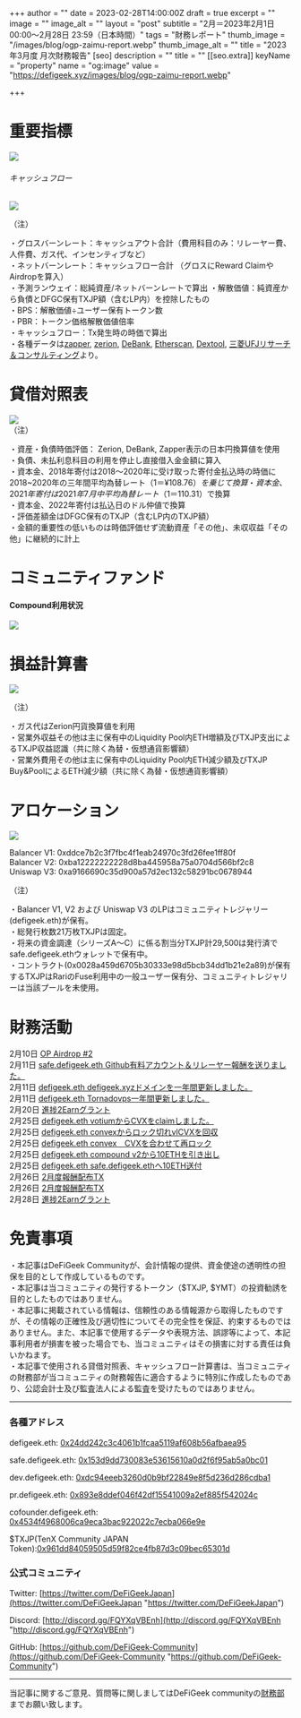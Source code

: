 +++
author = ""
date = 2023-02-28T14:00:00Z
draft = true
excerpt = ""
image = ""
image_alt = ""
layout = "post"
subtitle = "2月＝2023年2月1日 00:00～2月28日 23:59（日本時間）"
tags = "財務レポート"
thumb_image = "/images/blog/ogp-zaimu-report.webp"
thumb_image_alt = ""
title = "2023年3月度 月次財務報告"
[seo]
description = ""
title = ""
[[seo.extra]]
keyName = "property"
name = "og:image"
value = "https://defigeek.xyz/images/blog/ogp-zaimu-report.webp"

+++
# 重要指標

![](/images/blog/23021.PNG)

###### キャッシュフロー

![](/images/blog/23023.PNG)

（注）

・グロスバーンレート：キャッシュアウト合計（費用科目のみ：リレーヤー費、人件費、ガス代、インセンティブなど）  
・ネットバーンレート：キャッシュフロー合計 （グロスにReward ClaimやAirdropを算入）  
・予測ランウェイ：総純資産/ネットバーンレートで算出 ・解散価値：純資産から負債とDFGC保有TXJP額（含むLP内）を控除したもの  
・BPS：解散価値÷ユーザー保有トークン数  
・PBR：トークン価格解散価値倍率  
・キャッシュフロー：Tx発生時の時価で算出  
・各種データは[zapper](https://t.co/lzLYnn8VGj?amp=1), [zerion](https://app.zerion.io/), [DeBank](https://debank.com/), [Etherscan](https://etherscan.io/), [Dextool](https://www.dextools.io/app/ether/pair-explorer/0xa9166690c35d900a57d2ec132c58291bc0678944), [三菱UFJリサーチ＆コンサルティング](http://www.murc-kawasesouba.jp/fx/lastmonth.php)より。

# 

# 貸借対照表

![](/images/blog/23024.PNG)  
（注）

・資産・負債時価評価： Zerion, DeBank, Zapper表示の日本円換算値を使用  
・負債、未払利息科目の利用を停止し直接借入金金額に算入  
・資本金、2018年寄付は2018～2020年に受け取った寄付金払込時の時価に2018\~2020年の三年間平均為替レート（$1＝¥108.76）を乗じて換算  
・資本金、2021年寄付は2021年7月中平均為替レート（$1＝110.31）で換算  
・資本金、2022年寄付は払込日のドル仲値で換算  
・評価差額金はDFGC保有のTXJP（含むLP内のTXJP額）  
・金額的重要性の低いものは時価評価せず流動資産「その他」、未収収益「その他」に継続的に計上

# 

# コミュニティファンド

#### **Compound利用状況**

![](/images/blog/23022.PNG)

# 

# 損益計算書

![](/images/blog/23025.PNG)

（注）

・ガス代はZerion円貨換算値を利用  
・営業外収益その他は主に保有中のLiquidity Pool内ETH増額及びTXJP支出によるTXJP収益認識（共に除く為替・仮想通貨影響額）  
・営業外費用その他は主に保有中のLiquidity Pool内ETH減少額及びTXJP Buy&PoolによるETH減少額（共に除く為替・仮想通貨影響額）

# 

# アロケーション

![](/images/blog/23026.PNG)

Balancer V1: 0xddce7b2c3f7fbc4f1eab24970c3fd26fee1ff80f  
Balancer V2: 0xba12222222228d8ba445958a75a0704d566bf2c8  
Uniswap V3: 0xa9166690c35d900a57d2ec132c58291bc0678944

（注）

・Balancer V1, V2 および Uniswap V3 のLPはコミュニティトレジャリー (defigeek.eth)が保有。  
・総発行枚数21万枚TXJPは固定。  
・将来の資金調達（シリーズA～C）に係る割当分TXJP計29,500は発行済でsafe.defigeek.ethウォレットで保有中。  
・コントラクト(0x0028a459d6705b30333e98d5bcb34dd1b21e2a89)が保有するTXJPはRariのFuse利用中の一般ユーザー保有分、コミュニティトレジャリーは当該プールを未使用。

# 

# 財務活動

2月10日	[OP Airdrop #2](https://optimistic.etherscan.io/tx/0x146020805686a78c53cddac64f6e53865ac64255b5485df0f5803cd6d5cfdc12)  
2月11日	[safe.defigeek.eth  Github有料アカウント＆リレーヤー報酬を送りました。](https://etherscan.io/tx/0x909ac67169eb1acfccd902ee6bf38db8c7ab41857b06726b3c7698955e85b802)  
2月11日	[defigeek.eth  defigeek.xyzドメインを一年間更新しました。](https://etherscan.io/tx/0xa12b2a5992d1d2086414f16113f312d47b512c24e6587cdd0b4dfeeb5476fbac)  
2月11日	[defigeek.eth  Tornadovps一年間更新しました。](https://etherscan.io/tx/0xbc2d868bac3ce9ec591a849d2418ee8c8dd280ec438a44d124ac6ea14b5df709)  
2月20日	[進捗2Earnグラント ](https://polygonscan.com/tx/0xa6f405eb453aa74de6554d8958d6fe2c837480a00462198468ab5a93baa1ba92)  
2月25日	[defigeek.eth  votiumからCVXをclaimしました。](https://etherscan.io/tx/0x0e7357e96577d453d37193e22881af16589af577c1ff046d840b5e274da2ea29)  
2月25日	[defigeek.eth  convexからロック切れvlCVXを回収](https://etherscan.io/tx/0x5bd14574b58bbeb4d5a37e7df12953302a142a0f77b03e06e6caab088c87efee)  
2月25日	[defigeek.eth  convex　CVXを合わせて再ロック](https://etherscan.io/tx/0x706bacba8dc6c365a5f0f75e2e480fbd727eaf2f16153e55ad11bc53fff0bcf2)  
2月25日	[defigeek.eth  compound v2から10ETHを引き出し](https://etherscan.io/tx/0xfcda149aab93f90a8c4fb67f3a127070b3d00279f885bd580edd966ce874686a)  
2月25日	[defigeek.eth  safe.defigeek.ethへ10ETH送付 ](https://etherscan.io/tx/0xd671001cbacdb130c88824a8403a57ee0e034a2aa87fec1691197a71ad11bbd8)  
2月26日	[2月度報酬配布TX](https://etherscan.io/tx/0x000a89e9714aae09a41d8afa2e3c08bdfb2e8d6173478fe29bd63fa4b1fa9894)  
2月26日	[2月度報酬配布TX](https://etherscan.io/tx/0x000a89e9714aae09a41d8afa2e3c08bdfb2e8d6173478fe29bd63fa4b1fa9894)  
2月28日	[進捗2Earnグラント ](https://polygonscan.com/tx/0x341fe539d45642cd5709a269485f326938741edf2049780b1652fba52d05bf6c)  

# 免責事項

・本記事はDeFiGeek Communityが、会計情報の提供、資金使途の透明性の担保を目的として作成しているものです。  
・本記事は当コミュニティの発行するトークン（$TXJP, $YMT）の投資勧誘を目的としたものではありません。  
・本記事に掲載されている情報は、信頼性のある情報源から取得したものですが、その情報の正確性及び適切性についてその完全性を保証、約束するものではありません。また、本記事で使用するデータや表現方法、誤謬等によって、本記事利用者が損害を被った場合でも、当コミュニティはその損害に対する責任は負いかねます。  
・本記事で使用される貸借対照表、キャッシュフロー計算書は、当コミュニティの財務部が当コミュニティの財務報告に適合するように特別に作成したものであり、公認会計士及び監査法人による監査を受けたものではありません。

***

### 各種アドレス

defigeek.eth: [0x24dd242c3c4061b1fcaa5119af608b56afbaea95](https://etherscan.io/address/0x24dd242c3c4061b1fcaa5119af608b56afbaea95)

safe.defigeek.eth: [0x153d9dd730083e53615610a0d2f6f95ab5a0bc01](https://etherscan.io/address/0x153d9dd730083e53615610a0d2f6f95ab5a0bc01)

dev.defigeek.eth: [0xdc94eeeb3260d0b9bf22849e8f5d236d286cdba1](https://etherscan.io/address/0xdc94eeeb3260d0b9bf22849e8f5d236d286cdba1)

pr.defigeek.eth: [0x893e8ddef046f42df15541009a2ef885f542024c](https://etherscan.io/address/0x893e8ddef046f42df15541009a2ef885f542024c)

cofounder.defigeek.eth: [0x4534f4968006ca9eca3bac922022c7ecba066e9e](https://etherscan.io/address/0x4534f4968006ca9eca3bac922022c7ecba066e9e)

$TXJP(TenX Community JAPAN Token):[0x961dd84059505d59f82ce4fb87d3c09bec65301d](https://etherscan.io/token/0x961dd84059505d59f82ce4fb87d3c09bec65301d)

### 公式コミュニティ

Twitter: [https://twitter.com/DeFiGeekJapan](https://twitter.com/DeFiGeekJapan "https://twitter.com/DeFiGeekJapan")

Discord: [http://discord.gg/FQYXqVBEnh](http://discord.gg/FQYXqVBEnh "http://discord.gg/FQYXqVBEnh")

GitHub: [https://github.com/DeFiGeek-Community](https://github.com/DeFiGeek-Community "https://github.com/DeFiGeek-Community")

***

当記事に関するご意見、質問等に関しましてはDeFiGeek communityの[財務部](https://discord.gg/CkM2cyTz8N)までお願い致します。